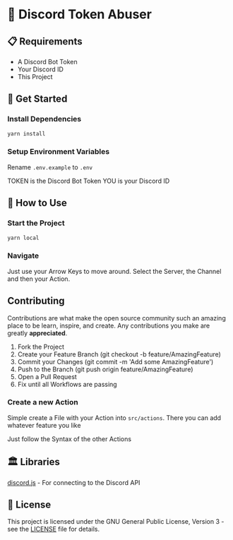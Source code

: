 # 🔑 Discord Token Abuser

## 📋 Requirements

- A Discord Bot Token
- Your Discord ID
- This Project

## 🚀 Get Started

### Install Dependencies

```cmd
yarn install
```

### Setup Environment Variables

Rename `.env.example` to `.env`

TOKEN is the Discord Bot Token
YOU is your Discord ID

## 📘 How to Use

### Start the Project

```cmd
yarn local
```

### Navigate

Just use your Arrow Keys to move around. Select the Server, the Channel and then your Action.

## Contributing

Contributions are what make the open source community such an amazing place to be learn, inspire, and create. Any contributions you make are greatly **appreciated**.

1. Fork the Project
2. Create your Feature Branch (git checkout -b feature/AmazingFeature)
3. Commit your Changes (git commit -m 'Add some AmazingFeature')
4. Push to the Branch (git push origin feature/AmazingFeature)
5. Open a Pull Request
6. Fix until all Workflows are passing

### Create a new Action

Simple create a File with your Action into `src/actions`. There you can add whatever feature you like

Just follow the Syntax of the other Actions

## 🏛️ Libraries

[discord.js](https://discord.js.org/#/) - For connecting to the Discord API

## 📃 License

This project is licensed under the GNU General Public License, Version 3 - see the [LICENSE](LICENSE) file for details.
